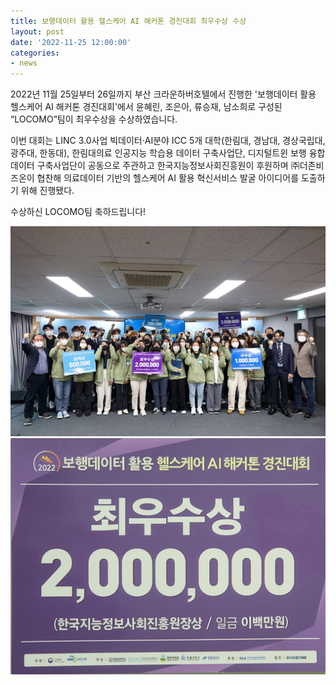 ```yaml
---
title: 보행데이터 활용 헬스케어 AI 해커톤 경진대회 최우수상 수상
layout: post
date: '2022-11-25 12:00:00'
categories:
- news
---
```


2022년 11월 25일부터 26일까지 부산 크라운하버호텔에서 진행한 '보행데이터 활용 헬스케어 AI 해커톤 경진대회'에서 윤혜린, 조은아, 류승재, 남소희로 구성된 “LOCOMO”팀이 최우수상을 수상하였습니다.

이번 대회는 LINC 3.0사업 빅데이터·AI분야 ICC 5개 대학(한림대, 경남대, 경상국립대, 광주대, 한동대), 한림대의료 인공지능 학습용 데이터 구축사업단, 디지털트윈 보행 융합 데이터 구축사업단이 공동으로 주관하고 한국지능정보사회진흥원이 후원하며 ㈜더존비즈온이 협찬해 의료데이터 기반의 헬스케어 AI 활용 혁신서비스 발굴 아이디어를 도출하기 위해 진행됐다.

수상하신 LOCOMO팀 축하드립니다!


<img src="/post_image/221125_hackathon.jpg" width="700">
<img src="/post_image/221125_hackathon_prize.jpg" width="700">
